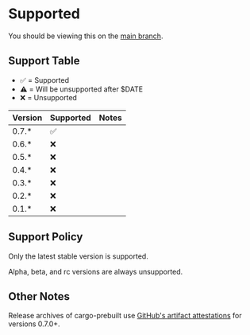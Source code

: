 # Supported

You should be viewing this on the
[main branch](https://github.com/cargo-prebuilt/cargo-prebuilt/blob/main/docs/SUPPORTED.md).

## Support Table

- ✅ = Supported
- ⚠️ = Will be unsupported after $DATE
- ❌ = Unsupported

| Version | Supported | Notes |
| ------- | --------- | ----- |
| 0.7.\*  | ✅        |       |
| 0.6.\*  | ❌        |       |
| 0.5.\*  | ❌        |       |
| 0.4.\*  | ❌        |       |
| 0.3.\*  | ❌        |       |
| 0.2.\*  | ❌        |       |
| 0.1.\*  | ❌        |       |

## Support Policy

Only the latest stable version is supported.

Alpha, beta, and rc versions are always unsupported.

## Other Notes

Release archives of cargo-prebuilt use
[GitHub's artifact attestations](DOWNLOAD.md#github-attestation)
for versions 0.7.0+.

